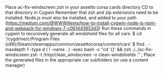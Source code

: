 Place ac-fix-windscreen.zsh in your assetto corsa cards directory 
CD to that directory in Cygwin
Remember that zsh and zip extensions need to be installed. 
Node.js must also be installed, and added to your path (https://medium.com/@WWWillems/how-to-install-cygwin-node-js-npm-and-webpack-for-windows-7-c061443653d3)
Run these commands in cygwin to recursively generate all windshield files for all cars: 
$ cd '/cygdrive/c/Program Files (x86)/Steam/steamapps/common/assettocorsa/content/cars'
$ find . -maxdepth 1 -type d \( ! -name . \) -exec bash -c "cd '{}' && zsh ./../ac-fix-windscreen.zsh -t /tmp/clean_windscreen -o clean-windshields ." \;
Place the generated files in the appropriate car subfolders (or use a content manager)
